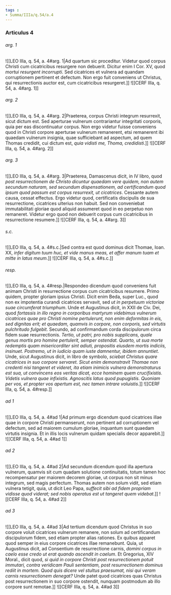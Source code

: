 ```yaml
---
tags : 
- Summa/IIIa/q.54/a.4
---
```


### Articulus 4

###### arg. 1
![[LEO IIIa, q. 54, a. 4#arg. 1|Ad quartum sic proceditur. Videtur quod corpus Christi cum cicatricibus resurgere non debuerit. Dicitur enim I Cor. XV, quod *mortui resurgent incorrupti*. Sed cicatrices et vulnera ad quandam corruptionem pertinent et defectum. Non ergo fuit conveniens ut Christus, qui resurrectionis auctor est, cum cicatricibus resurgeret.]]
![[CERF IIIa, q. 54, a. 4#arg. 1]]

###### arg. 2
![[LEO IIIa, q. 54, a. 4#arg. 2|Praeterea, corpus Christi integrum resurrexit, sicut dictum est. Sed aperturae vulnerum contrariantur integritati corporis, quia per eas discontinuatur corpus. Non ergo videtur fuisse conveniens quod in Christi corpore aperturae vulnerum remanerent, etsi remanerent ibi quaedam vulnerum insignia, quae sufficiebant ad aspectum, ad quem Thomas credidit, cui dictum est, *quia vidisti me, Thoma, credidisti*.]]
![[CERF IIIa, q. 54, a. 4#arg. 2]]

###### arg. 3
![[LEO IIIa, q. 54, a. 4#arg. 3|Praeterea, Damascenus dicit, in IV libro, quod *post resurrectionem de Christo dicuntur quaedam vere quidem, non autem secundum naturam, sed secundum dispensationem, ad certificandum quod ipsum quod passum est corpus resurrexit, ut cicatrices*. Cessante autem causa, cessat effectus. Ergo videtur quod, certificatis discipulis de sua resurrectione, cicatrices ulterius non habuit. Sed non conveniebat immutabilitati gloriae quod aliquid assumeret quod in eo perpetuo non remaneret. Videtur ergo quod non debuerit corpus cum cicatricibus in resurrectione resumere.]]
![[CERF IIIa, q. 54, a. 4#arg. 3]]

###### s.c.
![[LEO IIIa, q. 54, a. 4#s.c.|Sed contra est quod dominus dicit Thomae, Ioan. XX, *infer digitum tuum huc, et vide manus meas, et affer manum tuam et mitte in latus meum*.]]
![[CERF IIIa, q. 54, a. 4#s.c.]]

###### resp.
![[LEO IIIa, q. 54, a. 4#resp.|Respondeo dicendum quod conveniens fuit animam Christi in resurrectione corpus cum cicatricibus resumere. Primo quidem, propter gloriam ipsius Christi. Dicit enim Beda, super Luc., quod non ex impotentia curandi cicatrices servavit, sed *ut in perpetuum victoriae suae circumferat triumphum*. Unde et Augustinus dicit, in XXII de Civ. Dei, quod *fortassis in illo regno in corporibus martyrum videbimus vulnerum cicatrices quae pro Christi nomine pertulerunt, non enim deformitas in eis, sed dignitas erit; et quaedam, quamvis in corpore, non corporis, sed virtutis pulchritudo fulgebit*. Secundo, ad confirmandum corda discipulorum circa fidem suae resurrectionis. *Tertio, ut patri, pro nobis supplicans, quale genus mortis pro homine pertulerit, semper ostendat. Quarto, ut sua morte redemptis quam misericorditer sint adiuti, propositis eiusdem mortis indiciis, insinuet. Postremo, ut in iudicio quam iuste damnentur, ibidem annuntiet*. Unde, sicut Augustinus dicit, in libro de symbolo, *sciebat Christus quare cicatrices in suo corpore servaret. Sicut enim demonstravit Thomae non credenti nisi tangeret et videret, ita etiam inimicis vulnera demonstraturus est sua, ut convincens eos veritas dicat, ecce hominem quem crucifixistis. Videtis vulnera quae infixistis. Agnoscitis latus quod pupugistis. Quoniam per vos, et propter vos apertum est, nec tamen intrare voluistis*.]]
![[CERF IIIa, q. 54, a. 4#resp.]]

###### ad 1
![[LEO IIIa, q. 54, a. 4#ad 1|Ad primum ergo dicendum quod cicatrices illae quae in corpore Christi permanserunt, non pertinent ad corruptionem vel defectum, sed ad maiorem cumulum gloriae, inquantum sunt quaedam virtutis insignia. Et in illis locis vulnerum quidam specialis decor apparebit.]]
![[CERF IIIa, q. 54, a. 4#ad 1]]

###### ad 2
![[LEO IIIa, q. 54, a. 4#ad 2|Ad secundum dicendum quod illa apertura vulnerum, quamvis sit cum quadam solutione continuitatis, totum tamen hoc recompensatur per maiorem decorem gloriae, ut corpus non sit minus integrum, sed magis perfectum. Thomas autem non solum vidit, sed etiam vulnera tetigit, quia, ut dicit Leo Papa, *suffecit sibi ad fidem propriam vidisse quod viderat; sed nobis operatus est ut tangeret quem videbat*.]]
![[CERF IIIa, q. 54, a. 4#ad 2]]

###### ad 3
![[LEO IIIa, q. 54, a. 4#ad 3|Ad tertium dicendum quod Christus in suo corpore voluit cicatrices vulnerum remanere, non solum ad certificandum discipulorum fidem, sed etiam propter alias rationes. Ex quibus apparet quod semper in eius corpore cicatrices illae remanebunt. Quia, ut Augustinus dicit, ad Consentium de resurrectione carnis, *domini corpus in caelo esse credo ut erat quando ascendit in caelum*. Et Gregorius, XIV Moral., dicit quod, *si quid in corpore Christi post resurrectionem potuit immutari, contra veridicam Pauli sententiam, post resurrectionem dominus rediit in mortem. Quod quis dicere vel stultus praesumat, nisi qui veram carnis resurrectionem denegat?* Unde patet quod cicatrices quas Christus post resurrectionem in suo corpore ostendit, nunquam postmodum ab illo corpore sunt remotae.]]
![[CERF IIIa, q. 54, a. 4#ad 3]]

